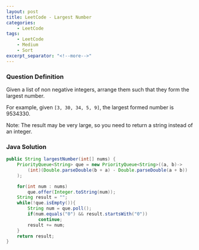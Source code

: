 ```yaml
---
layout: post
title: LeetCode - Largest Number
categories:
    - LeetCode
tags:
    - LeetCode
    - Medium
    - Sort
excerpt_separator: "<!--more-->"
---
```


### Question Definition
Given a list of non negative integers, arrange them such that they form the largest number.
<!--more-->

For example, given `[3, 30, 34, 5, 9]`, the largest formed number is 9534330.

Note: The result may be very large, so you need to return a string instead of an integer.
### Java Solution
```java
public String largestNumber(int[] nums) {
    PriorityQueue<String> que = new PriorityQueue<String>((a, b)->
        (int)(Double.parseDouble(b + a) - Double.parseDouble(a + b))
    );

    for(int num : nums)
        que.offer(Integer.toString(num));
    String result = "";
    while(!que.isEmpty()){
        String num = que.poll();
        if(num.equals("0") && result.startsWith("0"))
            continue;
        result += num;
    }
    return result;
}
```
